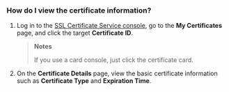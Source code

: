 ### How do I view the certificate information?
1. Log in to the [SSL Certificate Service console](https://console.cloud.tencent.com/ssl), go to the **My Certificates** page, and click the target **Certificate ID**.
   

   > **Notes**
   > 
   > If you use a card console, just click the certificate card.
   > 

2. On the **Certificate Details** page, view the basic certificate information such as **Certificate Type** and **Expiration Time**.
